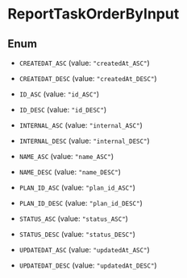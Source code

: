

# ReportTaskOrderByInput

## Enum


* `CREATEDAT_ASC` (value: `"createdAt_ASC"`)

* `CREATEDAT_DESC` (value: `"createdAt_DESC"`)

* `ID_ASC` (value: `"id_ASC"`)

* `ID_DESC` (value: `"id_DESC"`)

* `INTERNAL_ASC` (value: `"internal_ASC"`)

* `INTERNAL_DESC` (value: `"internal_DESC"`)

* `NAME_ASC` (value: `"name_ASC"`)

* `NAME_DESC` (value: `"name_DESC"`)

* `PLAN_ID_ASC` (value: `"plan_id_ASC"`)

* `PLAN_ID_DESC` (value: `"plan_id_DESC"`)

* `STATUS_ASC` (value: `"status_ASC"`)

* `STATUS_DESC` (value: `"status_DESC"`)

* `UPDATEDAT_ASC` (value: `"updatedAt_ASC"`)

* `UPDATEDAT_DESC` (value: `"updatedAt_DESC"`)



